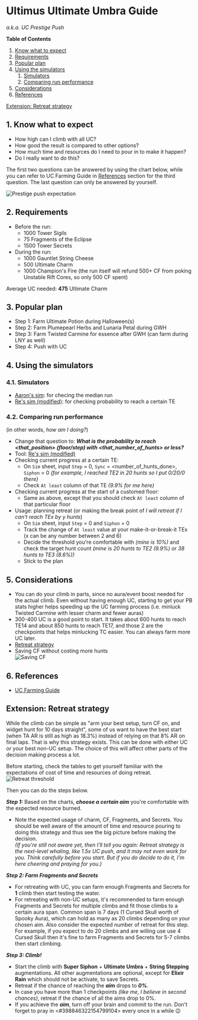 # Ultimus Ultimate Umbra Guide
*a.k.a. UC Prestige Push*

**Table of Contents**
1. [Know what to expect](#1-know-what-to-expect)
2. [Requirements](#2-requirements)
3. [Popular plan](#3-popular-plan)
4. [Using the simulators](#4-using-the-simulators)
    1. [Simulators](#41-simulators)
    2. [Comparing run performance](#42-comparing-run-performance)
5. [Considerations](#5-considerations)
6. [References](#6-references)

[Extension: Retreat strategy](#extension-retreat-strategy)

## 1. Know what to expect
- How high can I climb with all UC?
- How good the result is compared to other options?
- How much time and resources do I need to pour in to make it happen?
- Do I really want to do this?

The first two questions can be answered by using the chart below, while you can refer to UC Farming Guide in [References](#5-references) section for the third question. The last question can only be answered by yourself.

![Prestige push expectation](https://cdn.discordapp.com/attachments/869153158335713300/1032513218159067216/MH_VRift_Push_viz_final.png)

## 2. Requirements
- Before the run:
    - 1000 Tower Sigils
    - 75 Fragments of the Eclipse
    - 1500 Tower Secrets
- During the run:
    - 1000 Gauntlet String Cheese
    - 500 Ultimate Charm
    - 1000 Champion's Fire (the run itself will refund 500+ CF from poking Unstable Rift Cores, so only 500 CF spent)

Average UC needed: **475** Ultimate Charm

## 3. Popular plan
- Step 1: Farm Ultimate Potion during Halloween(s)
- Step 2: Farm Plumepearl Herbs and Lunaria Petal during GWH
- Step 3: Farm Twisted Carmine for essence after GWH (can farm during LNY as well)
- Step 4: Push with UC

## 4. Using the simulators
### 4.1. Simulators
- [Aaron's sim](https://tinyurl.com/VRift): for checing the median run
- [Re's sim (modified)](https://bit.ly/MH_Re_Vrift_sim_mod): for checking probability to reach a certain TE
### 4.2. Comparing run performance
(in other words, *how am I doing?*)
- Change that question to: ***What is the probability to reach <that_position> (floor/step) with <that_number_of_hunts> or less?***
- Tool: [Re's sim (modified)](https://bit.ly/MH_Re_Vrift_sim_mod)
- Checking current progress at a certain TE:
    - On `Sim` sheet, input `Step` = 0, `Sync` = <number_of_hunts_done>, `Siphon` = 0 *(for example, I reached TE2 in 20 hunts so I put 0/20/0 there)*
    - Check `At least` column of that TE *(9.9% for me here)*
- Checking current progress at the start of a customed floor:
    - Same as above, except that you should check `At least` column of that particular floor
- Usage: planning retreat (or making the break point of *I will retreat if I can't reach TEx by y hunts*)
    - On `Sim` sheet, input `Step` = 0 and `Siphon` = 0
    - Track the change of `At least` value at your make-it-or-break-it TEx (x can be any number between 2 and 6)
    - Decide the threshold you're comfortable with *(mine is 10%)* and check the target hunt count *(mine is 20 hunts to TE2 (9.9%) or 38 hunts to TE3 (8.6%))*
    - Stick to the plan

## 5. Considerations
- You can do your climb in parts, since no aura/event boost needed for the actual climb. Even without having enough UC, starting to get your PB stats higher helps speeding up the UC farming process (i.e. minluck Twisted Carmine with lesser charm and fewer auras)
- 300-400 UC is a good point to start. It takes about 600 hunts to reach TE14 and about 850 hunts to reach TE17, and those 2 are the checkpoints that helps minlucking TC easier. You can always farm more UC later.
- [Retreat strategy](#extension-retreat-strategy)
- Saving CF without costing more hunts\
![Saving CF](https://cdn.discordapp.com/attachments/930851824234274816/1035864389665968168/unknown.png)

## 6. References
- [UC Farming Guide](uc_farming.md)

## Extension: Retreat strategy

While the climb can be simple as "arm your best setup, turn CF on, and widget hunt for 10 days straight", some of us want to have the best start (when TA AR is still as high as 18.3%) instead of relying on that 8% AR on final laps. That is why this strategy exists.
This can be done with either UC or your best non-UC setup. The choice of this will affect other parts of the decision making process a lot.

Before starting, check the tables to get yourself familiar with the expectations of cost of time and resources of doing retreat.\
![Retreat threshold](https://cdn.discordapp.com/attachments/869153158335713300/1037538395133575188/unknown.png)

Then you can do the steps below.

***Step 1:*** Based on the charts, ***choose a certain aim*** you're comfortable with the expected resource burned.
- Note the expected usage of charm, CF, Fragments, and Secrets. You should be well aware of the amount of time and resource pouring to doing this strategy and thus see the big picture before making the decision.\
*(If you're still not aware yet, then I'll tell you again: Retreat strategy is the next-level whaling, like 1.5x UC push, and it may not even work for you. Think carefully before you start. But if you do decide to do it, I'm here cheering and praying for you.)*

***Step 2: Farm Fragments and Secrets***
- For retreating with UC, you can farm enough Fragments and Secrets for **1** climb then start testing the water.
- For retreating with non-UC setups, it's recommended to farm enough Fragments and Secrets for multiple climbs and fit those climbs to a certain aura span. Common span is 7 days (1 Cursed Skull worth of Spooky Aura), which can hold as many as 20 climbs depending on your chosen aim. Also consider the expected number of retreat for this step. For example, if you expect to do 20 climbs and are willing use use 4 Cursed Skull then it's fine to farm Fragments and Secrets for 5-7 climbs then start climbing.

***Step 3: Climb!***
- Start the climb with **Super Siphon** + **Ultimate Umbra** + **String Stepping** augmentations. All other augmentations are optional, except for **Elixir Rain** which should not be activate, to save Secrets.
- Retreat if the chance of reaching the ***aim*** drops to ***0%***.
- In case you have more than 1 checkpoints *(like me, I believe in second chances)*, retreat if the chance of all the aims drop to 0%.
- If you achieve the ***aim***, turn off your brain and commit to the run. Don't forget to pray in <#398846322154799104> every once in a while 😉